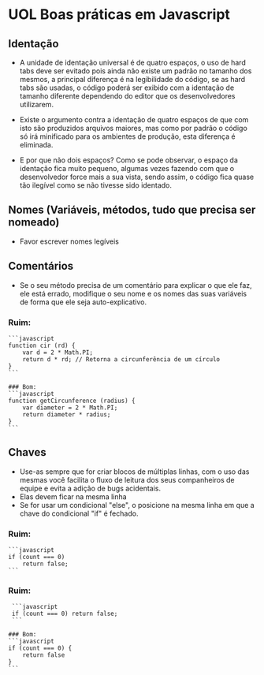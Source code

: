 # UOL Boas práticas em Javascript

## Identação

  - A unidade de identação universal é de quatro espaços, o uso de hard tabs deve ser evitado pois ainda não existe um padrão no tamanho dos mesmos, a principal diferença é na legibilidade do código, se as hard tabs são usadas, o código poderá ser exibido com a identação de tamanho diferente dependendo do editor que os desenvolvedores utilizarem.

  - Existe o argumento contra a identação de quatro espaços de que com isto são produzidos arquivos maiores, mas como por padrão o código só irá minificado para os ambientes de produção, esta diferença é eliminada.

  - E por que não dois espaços? Como se pode observar, o espaço da identação fica muito pequeno, algumas vezes fazendo com que o desenvolvedor force mais a sua vista, sendo assim, o código fica quase tão ilegível como se não tivesse sido identado.

## Nomes (Variáveis, métodos, tudo que precisa ser nomeado)

- Favor escrever nomes legíveis

## Comentários

  - Se o seu método precisa de um comentário para explicar o que ele faz, ele está errado, modifique o seu nome e os nomes das suas variáveis de forma que ele seja auto-explicativo.

  ### Ruim:
    ```javascript
    function cir (rd) {
        var d = 2 * Math.PI;
        return d * rd; // Retorna a circunferência de um círculo
    }
    ```

    ### Bom:
    ```javascript
    function getCircunference (radius) {
        var diameter = 2 * Math.PI;
        return diameter * radius;
    }
    ```

## Chaves

  - Use-as sempre que for criar blocos de múltiplas linhas, com o uso das mesmas você facilita o fluxo de leitura dos seus companheiros de equipe e evita a adição de bugs acidentais.
  - Elas devem ficar na mesma linha
  - Se for usar um condicional "else", o posicione na mesma linha em que a chave do condicional "if" é fechado.

  ### Ruim:
    ```javascript
    if (count === 0)
        return false;
    ```
  ### Ruim:
     ```javascript
     if (count === 0) return false;
     ```

    ### Bom:
    ```javascript
    if (count === 0) {
        return false
    }
    ```
